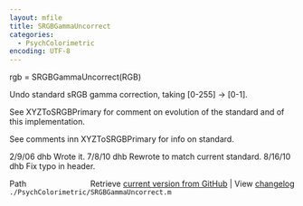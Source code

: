```yaml
---
layout: mfile
title: SRGBGammaUncorrect
categories:
  - PsychColorimetric
encoding: UTF-8
---
```


rgb = SRGBGammaUncorrect(RGB)

Undo standard sRGB gamma correction, taking [0-255] -\> [0-1].

See XYZToSRGBPrimary for comment on evolution of the standard
and of this implementation.

See comments inn XYZToSRGBPrimary for info on standard.

2/9/06  dhb  Wrote it.
7/8/10    dhb  Rewrote to match current standard.
8/16/10   dhb  Fix typo in header.


<div class="code_header" style="text-align:right;">
  <span style="float:left;">Path&nbsp;&nbsp;</span> <span class="counter">Retrieve <a href=
  "https://raw.github.com/Psychtoolbox-3/Psychtoolbox-3/beta/./PsychColorimetric/SRGBGammaUncorrect.m">current version from GitHub</a> | View <a href=
  "https://github.com/Psychtoolbox-3/Psychtoolbox-3/commits/beta/./PsychColorimetric/SRGBGammaUncorrect.m">changelog</a></span>
</div>
<div class="code">
  <code>./PsychColorimetric/SRGBGammaUncorrect.m</code>
</div>
